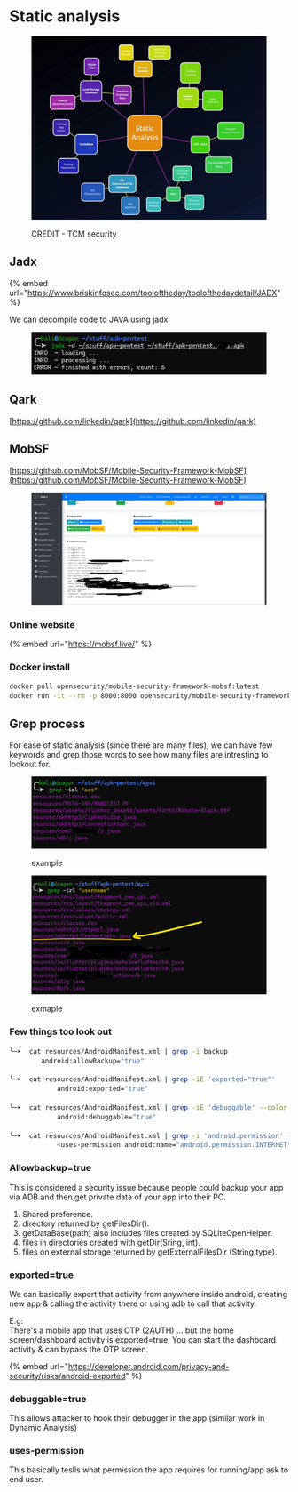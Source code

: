 # Static analysis

<figure><img src="../../.gitbook/assets/image (113).png" alt=""><figcaption><p>CREDIT - TCM security</p></figcaption></figure>

## Jadx

{% embed url="https://www.briskinfosec.com/tooloftheday/toolofthedaydetail/JADX" %}

We can decompile code to JAVA using jadx.

<figure><img src="../../.gitbook/assets/image (4) (1) (1).png" alt=""><figcaption></figcaption></figure>

## Qark

[https://github.com/linkedin/qark](https://github.com/linkedin/qark)

## MobSF

[https://github.com/MobSF/Mobile-Security-Framework-MobSF](https://github.com/MobSF/Mobile-Security-Framework-MobSF)

<figure><img src="../../.gitbook/assets/image (96).png" alt=""><figcaption></figcaption></figure>

### Online website

{% embed url="https://mobsf.live/" %}

### Docker install

```bash
docker pull opensecurity/mobile-security-framework-mobsf:latest
docker run -it --rm -p 8000:8000 opensecurity/mobile-security-framework-mobsf:latest
```



## Grep process

For ease of static analysis (since there are many files), we can have few keywords and grep those words to see how many files are intresting to lookout for.

<figure><img src="../../.gitbook/assets/image (5) (1) (1).png" alt=""><figcaption><p>example</p></figcaption></figure>

<figure><img src="../../.gitbook/assets/image (7) (1) (1).png" alt=""><figcaption><p>exmaple</p></figcaption></figure>

### Few things too look out

```bash
╰─➤  cat resources/AndroidManifest.xml | grep -i backup
        android:allowBackup="true"
        
╰─➤  cat resources/AndroidManifest.xml | grep -iE 'exported="true"'                                                                     1 ↵
            android:exported="true"
            
╰─➤  cat resources/AndroidManifest.xml | grep -iE 'debuggable' --color                                                                       1 ↵
            android:debuggable="true"

╰─➤  cat resources/AndroidManifest.xml | grep -i 'android.permission' --color        
            <uses-permission android:name="android.permission.INTERNET"/>
```

### Allowbackup=true

This is considered a security issue because people could backup your app via ADB and then get private data of your app into their PC.

1. Shared preference.
2. directory returned by getFilesDir().
3. getDataBase(path) also includes files created by SQLiteOpenHelper.
4. files in directories created with getDir(Sring, int).
5. files on external storage returned by getExternalFilesDir (String type).

### exported=true

We can basically export that activity from anywhere inside android, creating new app & calling the activity there or using adb to call that activity.

E.g: \
There's a mobile app that uses OTP (2AUTH) ... but the home screen/dashboard activity is exported=true. You can start the dashboard activity & can bypass the OTP screen.&#x20;

{% embed url="https://developer.android.com/privacy-and-security/risks/android-exported" %}

### debuggable=true

This allows attacker to hook their debugger in the app (similar work in Dynamic Analysis)

### uses-permission

This basically teslls what permission the app requires for running/app ask to end user.
